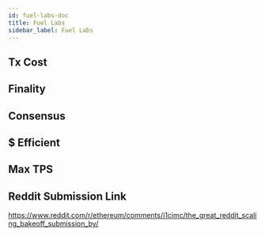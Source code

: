 ```yaml
---
id: fuel-labs-doc
title: Fuel Labs
sidebar_label: Fuel Labs
---
```


## Tx Cost

## Finality

## Consensus

## $ Efficient

## Max TPS

## Reddit Submission Link

https://www.reddit.com/r/ethereum/comments/i1cimc/the_great_reddit_scaling_bakeoff_submission_by/
